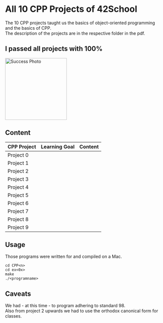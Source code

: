 # All 10 CPP Projects of 42School
The 10 CPP projects taught us the basics of object-oriented programming and the basics of CPP.  
The description of the projects are in the respective folder in the pdf.  

## I passed all projects with 100%
<img src="ScreenshopSuccess.png" alt="Success Photo" width="200">

## Content
| CPP Project     | Learning Goal | Content |
|-----------------|---------------|---------|
| Project 0       |               |         |
| Project 1       |               |         |
| Project 2       |               |         |
| Project 3       |               |         |
| Project 4       |               |         |
| Project 5       |               |         |
| Project 6       |               |         |
| Project 7       |               |         |
| Project 8       |               |         |
| Project 9       |               |         |

## Usage
Those programs were written for and compiled on a Mac.  
```
cd CPP<n>
cd ex<0x>
make
./<programname>
```

## Caveats
We had - at this time - to program adhering to standard 98.  
Also from project 2 upwards we had to use the orthodox canonical form for classes.  
